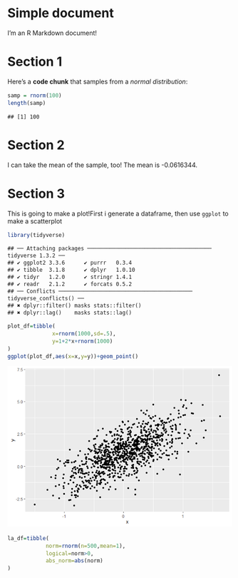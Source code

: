 Simple document
================

I’m an R Markdown document!

# Section 1

Here’s a **code chunk** that samples from a *normal distribution*:

``` r
samp = rnorm(100)
length(samp)
```

    ## [1] 100

# Section 2

I can take the mean of the sample, too! The mean is -0.0616344.

# Section 3

This is going to make a plot!First i generate a dataframe, then use
`ggplot` to make a scatterplot

``` r
library(tidyverse)
```

    ## ── Attaching packages ─────────────────────────────────────── tidyverse 1.3.2 ──
    ## ✔ ggplot2 3.3.6      ✔ purrr   0.3.4 
    ## ✔ tibble  3.1.8      ✔ dplyr   1.0.10
    ## ✔ tidyr   1.2.0      ✔ stringr 1.4.1 
    ## ✔ readr   2.1.2      ✔ forcats 0.5.2 
    ## ── Conflicts ────────────────────────────────────────── tidyverse_conflicts() ──
    ## ✖ dplyr::filter() masks stats::filter()
    ## ✖ dplyr::lag()    masks stats::lag()

``` r
plot_df=tibble(
              x=rnorm(1000,sd=.5),
              y=1+2*x+rnorm(1000)
)
ggplot(plot_df,aes(x=x,y=y))+geom_point()
```

![](template_files/figure-gfm/unnamed-chunk-2-1.png)<!-- -->

``` r
la_df=tibble(
            norm=rnorm(n=500,mean=1),
            logical=norm>0,
            abs_norm=abs(norm)
)
```

